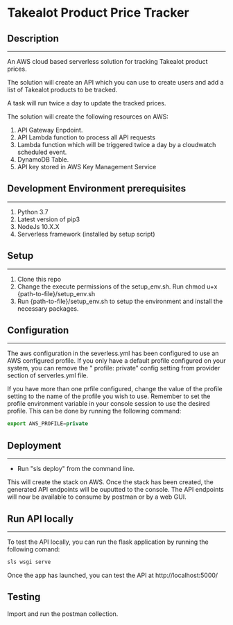 # Takealot Product Price Tracker

## Description
---
An AWS cloud based serverless solution for tracking Takealot product prices.

The solution will create an API which you can use to create users and add a list of Takealot products to be tracked.

A task will run twice a day to update the tracked prices.

The solution will create the following resources on AWS:
1. API Gateway Enpdoint.
2. API Lambda function to process all API requests
3. Lambda function which will be triggered twice a day by a cloudwatch scheduled event.
4. DynamoDB Table.
5. API key stored in AWS Key Management Service

## Development Environment prerequisites
---
1. Python 3.7
2. Latest version of pip3
3. NodeJs 10.X.X
4. Serverless framework (installed by setup script)

## Setup
---
1. Clone this repo
2. Change the execute permissions of the setup_env.sh. Run chmod u+x {path-to-file}/setup_env.sh
3. Run {path-to-file}/setup_env.sh to setup the environment and install the necessary packages.

## Configuration
---
The aws configuration in the severless.yml has been configured to use an AWS configured profile. If you only have a default profile configured on your system, you can remove the " profile: private" config setting from provider section of serverles.yml file.

If you have more than one prfile configured, change the value of the profile setting to the name of the profile you wish to use. Remember to set the profile environment variable in your console session to use the desired profile. This can be done by running the following command:

```javascript
export AWS_PROFILE=private
```

## Deployment
---
- Run "sls deploy" from the command line. 

This will create the stack on AWS. Once the stack has been created, the generated API endpoints will be ouputted to the console. The API endpoints will now be available to consume by postman or by a web GUI.

## Run API locally
---
To test the API locally, you can run the flask application by running the following comand:
```javascript
sls wsgi serve
```
Once the app has launched, you can test the API at http://localhost:5000/

## Testing
Import and run the postman collection.

